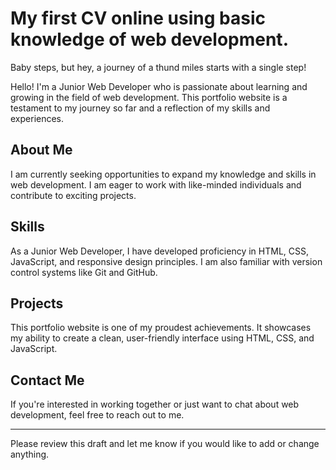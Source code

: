# My first CV online using basic knowledge of web development.

Baby steps, but hey, a journey of a thund miles starts with a single step!

Hello! I'm a Junior Web Developer who is passionate about learning and growing in the field of web development. This portfolio website is a testament to my journey so far and a reflection of my skills and experiences.

## About Me

I am currently seeking opportunities to expand my knowledge and skills in web development. I am eager to work with like-minded individuals and contribute to exciting projects.

## Skills

As a Junior Web Developer, I have developed proficiency in HTML, CSS, JavaScript, and responsive design principles. I am also familiar with version control systems like Git and GitHub.

## Projects

This portfolio website is one of my proudest achievements. It showcases my ability to create a clean, user-friendly interface using HTML, CSS, and JavaScript.

## Contact Me

If you're interested in working together or just want to chat about web development, feel free to reach out to me.

---

Please review this draft and let me know if you would like to add or change anything.
